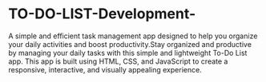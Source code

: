 # TO-DO-LIST-Development-
A simple and efficient task management app designed to help you organize your daily activities and boost productivity.Stay organized and productive by managing your daily tasks with this simple and lightweight To-Do List app. This app is built using HTML, CSS, and JavaScript to create a responsive, interactive, and visually appealing experience. 
